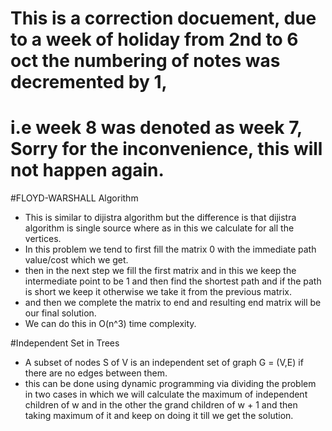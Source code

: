 # This is a correction docuement, due to a week of holiday from 2nd to 6 oct  the numbering of notes was decremented by 1, 
# i.e   week 8 was denoted as week 7,  Sorry for the inconvenience, this will not happen again.


#FLOYD-WARSHALL Algorithm
   - This is similar to dijistra algorithm but the difference is that dijistra algorithm is single source where as in this we calculate for all the vertices.
   - In this problem we tend to first fill the matrix 0 with the immediate path value/cost which we get.
   - then  in the next step we fill the first matrix and in this we keep the intermediate point to be 1 and then find the shortest path and if the path is short we keep it otherwise we take it from the previous matrix.
   - and then we complete the matrix to end and resulting end matrix will be our final solution.
   - We can do this in O(n^3) time complexity.

#Independent Set in Trees
   -  A subset of nodes S of V is an independent set of graph G = (V,E) if there are no edges between them.​
   - this can be done using dynamic programming via dividing the problem in two cases in which we will calculate the maximum of independent children of w and in the other the grand children of w  + 1 and then taking maximum of it and keep on doing it till we get the solution.

